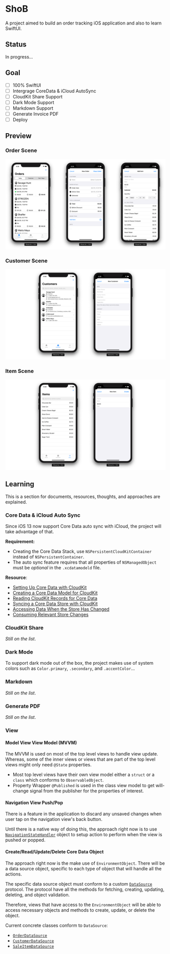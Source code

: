 # ShoB

A project aimed to build an order tracking iOS application and also to learn SwiftUI.

## Status

In progress...

## Goal

- [ ] 100% SwiftUI
- [ ] Intergrage CoreData & iCloud AutoSync
- [ ] CloudKit Share Support
- [ ] Dark Mode Support
- [ ] Markdown Support
- [ ] Generate Invoice PDF
- [ ] Deploy

## Preview

### Order Scene

![Order Scene Preview](Preview/order-scene.png)

### Customer Scene

![Customer Scene Preview](Preview/customer-scene.png)

### Item Scene

![Item Scene Preview](Preview/item-scene.png)

## Learning

This is a section for documents, resources, thoughts, and approaches are explained.

### Core Data & iCloud Auto Sync

Since iOS 13 now support Core Data auto sync with iCloud, the project will take advantage of that.

**Requirement:**

- Creating the Core Data Stack, use `NSPersistentCloudKitContainer` instead of `NSPersistentContainer`.
- The auto sync feature requires that all properties of `NSManagedObject` must be *optional* in the `.xcdatamodeld` file.

**Resource**:

- [Setting Up Core Data with CloudKit][Setting Up Core Data with CloudKit]
- [Creating a Core Data Model for CloudKit][Creating a Core Data Model for CloudKit]
- [Reading CloudKit Records for Core Data][Reading CloudKit Records for Core Data]
- [Syncing a Core Data Store with CloudKit][Syncing a Core Data Store with CloudKit]
- [Accessing Data When the Store Has Changed][Accessing Data When the Store Has Changed]
- [Consuming Relevant Store Changes][Consuming Relevant Store Changes]

### CloudKit Share

*Still on the list*.

### Dark Mode

To support dark mode out of the box, the project makes use of system colors such as `Color.primary`, `.secondary`, and `.accentColor`...

### Markdown

*Still on the list*.

### Generate PDF

*Still on the list*.

### View

#### Model View View Model (MVVM)

The MVVM is used on most of the top level views to handle view update. Whereas, some of the inner views or views that are part of the top level views might only need `@State` properties.

- Most top level views have their own view model either a `struct` or a `class` which conforms to `ObservableObject`.
- Property Wrapper `@Published` is used in the class view model to get will-change signal from the publisher for the properties of interest.

#### Navigation View Push/Pop

There is a feature in the application to discard any unsaved changes when user tap on the navigation view's back button.

Until there is a native way of doing this, the approach right now is to use [`NavigationStateHandler`][NavigationStateHandler] object to setup action to perform when the view is pushed or popped.

#### Create/Read/Update/Delete Core Data Object

The approach right now is the make use of `EnvironmentObject`. There will be a data source object, specific to each type of object that will handle all the actions.

The specific data source object must conform to a custom [`DataSource`][DataSource] protocol. The protocol have all the methods for fetching, creating, updating, deleting, and object validation.

Therefore, views that have access to the `EnvironmentObject` will be able to access necessary objects and methods to create, update, or delete the object.

Current concrete classes conform to `DataSource`:

- [`OrderDataSource`][OrderDataSource]
- [`CustomerDataSource`][CustomerDataSource]
- [`SaleItemDataSource`][SaleItemDataSource]

<!-- MARK: - Link -->

[NavigationStateHandler]: https://github.com/iDara09/ShoB/blob/master/ShoB/Utility/NavigationStateHandler.swift
[DataSource]: https://github.com/iDara09/ShoB/blob/master/ShoB/DataSource/DataSource.swift
[CustomerDataSource]: https://github.com/iDara09/ShoB/blob/master/ShoB/DataSource/CustomerDataSource.swift
[OrderDataSource]: https://github.com/iDara09/ShoB/blob/master/ShoB/DataSource/OrderDataSource.swift
[SaleItemDataSource]: https://github.com/iDara09/ShoB/blob/master/ShoB/DataSource/SaleItemDataSource.swift
[Setting Up Core Data with CloudKit]: https://developer.apple.com/documentation/coredata/mirroring_a_core_data_store_with_cloudkit/setting_up_core_data_with_cloudkit
[Creating a Core Data Model for CloudKit]: https://developer.apple.com/documentation/coredata/mirroring_a_core_data_store_with_cloudkit/creating_a_core_data_model_for_cloudkit
[Reading CloudKit Records for Core Data]: https://developer.apple.com/documentation/coredata/mirroring_a_core_data_store_with_cloudkit/reading_cloudkit_records_for_core_data
[Syncing a Core Data Store with CloudKit]: https://developer.apple.com/documentation/coredata/mirroring_a_core_data_store_with_cloudkit/syncing_a_core_data_store_with_cloudkit
[Accessing Data When the Store Has Changed]: https://developer.apple.com/documentation/coredata/accessing_data_when_the_store_has_changed
[Consuming Relevant Store Changes]: https://developer.apple.com/documentation/coredata/consuming_relevant_store_changes
